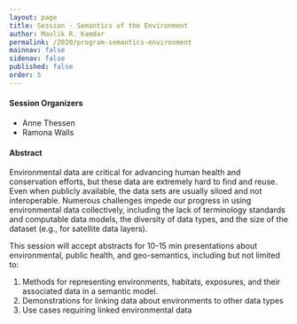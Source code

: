 ```yaml
---
layout: page
title: Session - Semantics of the Environment
author: Maulik R. Kamdar
permalink: /2020/program-semantics-environment
mainnav: false
sidenav: false
published: false
order: 5
---
```


#### Session Organizers
- Anne Thessen 
- Ramona Walls

#### Abstract
Environmental data are critical for advancing human health and conservation efforts, but these data are extremely hard to find and reuse. Even when publicly available, the data sets are usually siloed and not interoperable. Numerous challenges impede our progress in using environmental data collectively, including the lack of terminology standards and computable data models, the diversity of data types, and the size of the dataset (e.g., for satellite data layers). 

This session will accept abstracts for 10-15 min presentations about environmental, public health, and geo-semantics, including but not limited to: 
1. Methods for representing environments, habitats, exposures, and their associated data in a semantic model. 
2. Demonstrations for linking data about environments to other data types 
3. Use cases requiring linked environmental data 

